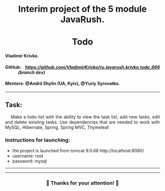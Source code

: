 <div style="text-align: justify">
<h1 align="center">Interim project of the 5 module JavaRush.</h1>
<h1 align="center">Todo</h1>

#### Vladimir Krivko.

#### GitHub: *https://github.com/VladimirKrivko/ru.javarush.krivko.todo_666* &emsp;&emsp;&emsp;*(branch dev)*

#### Mentors: @Andrii Shylin (UA, Kyiv), @Yuriy Syrovatko.

---

## Task:
&emsp; Make a todo-list with the ability to view the task list, add new tasks, edit and delete existing tasks.
Use dependencies that are needed to work with MySQL, Hibernate, Spring, Spring MVC, Thymeleaf.

### Instructions for launching:
- the project is launched from tomcat 9.0.68 http://localhost:8080/
- username: root
- password: mysql
---

---

<h3 align="center"> &#128511; Thanks for your attention! &#128511; </h3>

</div>
